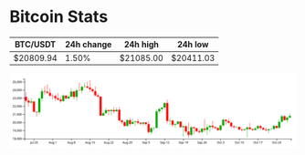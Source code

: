 # Bitcoin Stats

BTC/USDT|24h change|24h high|24h low|
|---|---|---|---|
|$20809.94|1.50%|$21085.00|$20411.03|

<img src="./chart.svg">
